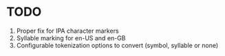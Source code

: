 TODO
====

1. Proper fix for IPA character markers
2. Syllable marking for en-US and en-GB
3. Configurable tokenization options to convert (symbol, syllable or none)
